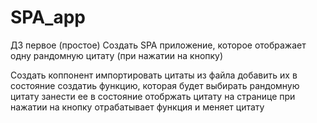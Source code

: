 # SPA_app
ДЗ первое (простое) Создать SPA приложение, которое отображает одну рандомную цитату (при нажатии на кнопку)

Создать коппонент
импортировать цитаты из файла
добавить их в состояние
создатиь функцию, которая будет выбирать рандомную цитату
занести ее в состояние
отобржать цитату на странице
при нажатии на кнопку отрабатывает функция и меняет цитату